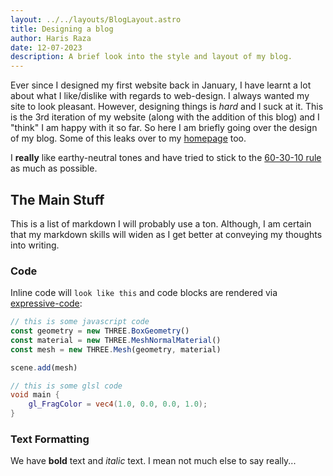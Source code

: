 ```yaml
---
layout: ../../layouts/BlogLayout.astro
title: Designing a blog
author: Haris Raza
date: 12-07-2023
description: A brief look into the style and layout of my blog.
---
```


Ever since I designed my first website back in January, I have learnt a lot about what I like/dislike with regards to web-design. I always wanted my site to look pleasant. However, designing things is *hard* and I suck at it. This is the 3rd iteration of my website (along with the addition of this blog) and I "think" I am happy with it so far. So here I am briefly going over the design of my blog. Some of this leaks over to my [homepage](https://hraza.dev) too.

I **really** like earthy-neutral tones and have tried to stick to the [60-30-10 rule](https://uxplanet.org/the-60-30-10-rule-a-foolproof-way-to-choose-colors-for-your-ui-design-d15625e56d25) as much as possible.

## The Main Stuff

This is a list of markdown I will probably use a ton. Although, I am certain that my markdown skills will widen as I get better at conveying my thoughts into writing.

### Code 

Inline code will `look like this` and code blocks are rendered via [expressive-code](https://github.com/expressive-code/expressive-code):

```js
// this is some javascript code
const geometry = new THREE.BoxGeometry()
const material = new THREE.MeshNormalMaterial()
const mesh = new THREE.Mesh(geometry, material)

scene.add(mesh)
```

```glsl
// this is some glsl code
void main {
    gl_FragColor = vec4(1.0, 0.0, 0.0, 1.0);
}
```

### Text Formatting

We have **bold** text and *italic* text. I mean not much else to say really...

